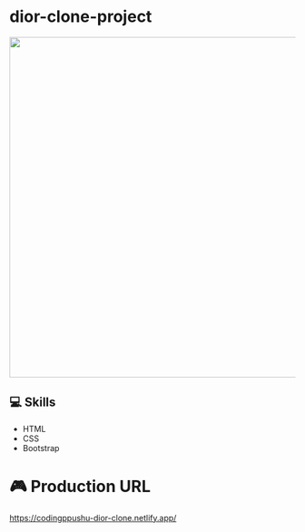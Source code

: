 # dior-clone-project

<img src="https://user-images.githubusercontent.com/75783613/164470651-6a2fc069-4c75-4588-9c1c-9a9f4ee25a92.JPG" width="600">

## 💻 Skills

- HTML
- CSS
- Bootstrap

# 🎮 Production URL
https://codingppushu-dior-clone.netlify.app/
